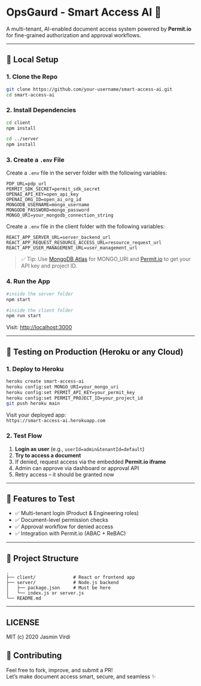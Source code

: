 # OpsGaurd - Smart Access AI 🚀

A multi-tenant, AI-enabled document access system powered by **Permit.io** for fine-grained authorization and approval workflows.

---

## 🔧 Local Setup

### 1. Clone the Repo

```bash
git clone https://github.com/your-username/smart-access-ai.git
cd smart-access-ai
```

### 2. Install Dependencies

```bash
cd client
npm install

cd ../server
npm install

```

### 3. Create a `.env` File

Create a `.env` file in the server folder with the following variables:

```env
PDP_URL=pdp_url
PERMIT_SDK_SECRET=permit_sdk_secret
OPENAI_API_KEY=open_api_key
OPENAI_ORG_ID=open_ai_org_id
MONGODB_USERNAME=mongo_username
MONGODB_PASSWORD=mongo_password
MONGO_URI=your_mongodb_connection_string
```

Create a `.env` file in the client folder with the following variables:

```env
REACT_APP_SERVER_URL=server_backend_url
REACT_APP_REQUEST_RESOURCE_ACCESS_URL=resource_request_url
REACT_APP_USER_MANAGEMENT_URL=user_management_url
```

> ✅ Tip: Use [MongoDB Atlas](https://www.mongodb.com/cloud/atlas) for MONGO_URI and [Permit.io](https://www.permit.io/) to get your API key and project ID.

### 4. Run the App

```bash
#inside the server folder
npm start
```

```bash
#inside the client folder
npm run start
```

Visit: [http://localhost:3000](http://localhost:3000)

---

## 🚀 Testing on Production (Heroku or any Cloud)

### 1. Deploy to Heroku

```bash
heroku create smart-access-ai
heroku config:set MONGO_URI=your_mongo_uri
heroku config:set PERMIT_API_KEY=your_permit_key
heroku config:set PERMIT_PROJECT_ID=your_project_id
git push heroku main
```

Visit your deployed app:  
`https://smart-access-ai.herokuapp.com`

### 2. Test Flow

1. **Login as user** (e.g., `userId=admin&tenantId=default`)
2. **Try to access a document**
3. If denied, request access via the embedded **Permit.io iframe**
4. Admin can approve via dashboard or approval API
5. Retry access – it should be granted now

---

## 🧪 Features to Test

- ✅ Multi-tenant login (Product & Engineering roles)
- ✅ Document-level permission checks
- ✅ Approval workflow for denied access
- ✅ Integration with Permit.io (ABAC + ReBAC)

---

## 📁 Project Structure

```
.
├── client/              # React or frontend app
├── server/              # Node.js backend
│   ├── package.json     # Must be here
│   └── index.js or server.js
└── README.md
```

---
## LICENSE
MIT (c) 2020 Jasmin Virdi

## 🤝 Contributing

Feel free to fork, improve, and submit a PR!  
Let’s make document access smart, secure, and seamless ✨
